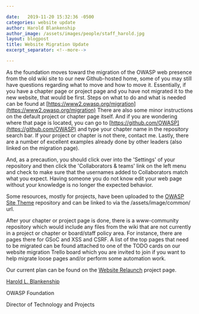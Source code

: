 ```yaml
---

date:   2019-11-20 15:32:36 -0500
categories: website update
author: Harold Blankenship
author_image: /assets/images/people/staff_harold.jpg
layout: blogpost
title: Website Migration Update
excerpt_separator: <!--more-->

---
```


As the foundation moves toward the migration of the OWASP web presence from the old wiki site to our new Github-hosted home, some of you may still have questions regarding what to move and how to move it. Essentially, if you have a chapter page or project page and you have not migrated it to the new website, that would be first. Steps on what to do and what is needed can be found at [https://www2.owasp.org/migration](https://www2.owasp.org/migration)   There are also some minor instructions on the <!--more--> default project or chapter page itself. And if you are wondering where that page is located, you can go to [https://github.com/OWASP](https://github.com/OWASP) and type your chapter name in the repository search bar. If your project or chapter is not there, contact me. Lastly, there are a number of excellent examples already done by other leaders (also linked on the migration page). 

And, as a precaution, you should click over into the 'Settings' of your repository and then click the 'Collaborators & teams' link on the left menu and check to make sure that the usernames added to Collaborators match what you expect.  Having someone you do not know edit your web page without your knowledge is no longer the expected behavior.

Some resources, mostly for projects, have been uploaded to the [OWASP Site Theme](https://github.com/OWASP/www--site-theme) repository and can be linked to via the /assets/image/common/<file> url. 

After your chapter or project page is done, there is a www-community repository which would include any files from the wiki that are not currently in a project or chapter or board/staff policy area.  For instance, there are pages there for GSoC and XSS and CSRF.  A list of the top pages that need to be migrated can be found attached to one of the TODO cards on our website migration Trello board which you are invited to join if you want to help migrate loose pages and/or perform some automation work.

Our current plan can be found on the [Website Relaunch](https://www2.owasp.org/www-staff/projects/201912-Website-Launch) project page.


[Harold L. Blankenship](mailto:harold.blankenship@owasp.com)

OWASP Foundation

Director of Technology and Projects

